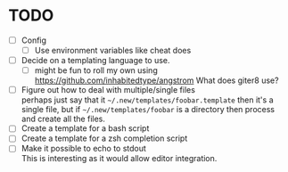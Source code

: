 # TODO

- [ ] Config
  - [ ] Use environment variables like cheat does
- [ ] Decide on a templating language to use.
  - [ ] might be fun to roll my own using https://github.com/inhabitedtype/angstrom
        What does giter8 use?
- [ ] Figure out how to deal with multiple/single files  
  perhaps just say that it `~/.new/templates/foobar.template` then it's a single
  file, but if `~/.new/templates/foobar` is a directory then process and create
  all the files.
- [ ] Create a template for a bash script
- [ ] Create a template for a zsh completion script
- [ ] Make it possible to echo to stdout  
  This is interesting as it would allow editor integration.
